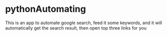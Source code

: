 # pythonAutomating
This is an app to automate google search, feed it some keywords, and it will automatically get the search result, then open top three links for you
